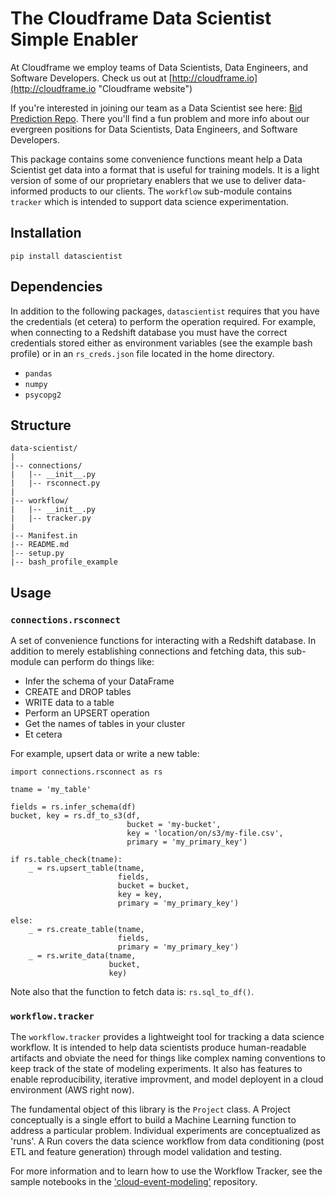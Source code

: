 # The Cloudframe Data Scientist Simple Enabler

At Cloudframe we employ teams of Data Scientists, Data Engineers, and Software Developers.  Check us out at [http://cloudframe.io](http://cloudframe.io "Cloudframe website")

If you're interested in joining our team as a Data Scientist see here: [Bid Prediction Repo](https://github.com/cloudframe/texas-bid-prediction).  There you'll find a fun problem and more info about our evergreen positions for Data Scientists, Data Engineers, and Software Developers.

This package contains some convenience functions meant help a Data Scientist get data into a format that is useful for training models.  It is a light version of some of our proprietary enablers that we use to deliver data-informed products to our clients.  The `workflow` sub-module contains `tracker` which is intended to support data science experimentation.

## Installation

`pip install datascientist`

## Dependencies

In addition to the following packages, `datascientist` requires that you have the credentials (et cetera) to perform the operation required.  For example, when connecting to a Redshift database you must have the correct credentials stored either as environment variables (see the example bash profile) or in an `rs_creds.json` file located in the home directory.  

* `pandas`
* `numpy`
* `psycopg2`

## Structure

```
data-scientist/
|
|-- connections/
|   |-- __init__.py
|   |-- rsconnect.py
|
|-- workflow/
|   |-- __init__.py
|   |-- tracker.py
|
|-- Manifest.in
|-- README.md
|-- setup.py
|-- bash_profile_example
```

## Usage

### `connections.rsconnect`

A set of convenience functions for interacting with a Redshift database.  In addition to merely establishing connections and fetching data, this sub-module can perform do things like:

* Infer the schema of your DataFrame
* CREATE and DROP tables
* WRITE data to a table 
* Perform an UPSERT operation
* Get the names of tables in your cluster
* Et cetera

For example, upsert data or write a new table:

```
import connections.rsconnect as rs

tname = 'my_table'

fields = rs.infer_schema(df)
bucket, key = rs.df_to_s3(df, 
                          bucket = 'my-bucket', 
                          key = 'location/on/s3/my-file.csv',
                          primary = 'my_primary_key')

if rs.table_check(tname):
    _ = rs.upsert_table(tname, 
                        fields, 
                        bucket = bucket,
                        key = key,
                        primary = 'my_primary_key')

else:
    _ = rs.create_table(tname, 
                        fields,
                        primary = 'my_primary_key')
    _ = rs.write_data(tname,
                      bucket,
                      key)
```

Note also that the function to fetch data is: `rs.sql_to_df()`.

### `workflow.tracker`

The `workflow.tracker` provides a lightweight tool for tracking a data science workflow.  It is intended to help data scientists produce human-readable artifacts and obviate the need for things like complex naming conventions to keep track of the state of modeling experiments.  It also has features to enable reproducibility, iterative improvment, and model deployent in a cloud environment (AWS right now).

The fundamental object of this library is the `Project` class.  A Project conceptually is a single effort to build a Machine Learning function to address a particular problem.  Individual experiments are conceptualized as 'runs'.  A Run covers the data science workflow from data conditioning (post ETL and feature generation) through model validation and testing.  

For more information and to learn how to use the Workflow Tracker, see the sample notebooks in the ['cloud-event-modeling'](https://github.com/cloudframe/cloud-event-modeling/) repository.  